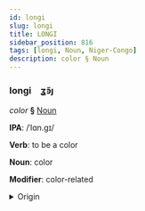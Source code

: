 ```yaml
---
id: longi
slug: longi
title: LONGI
sidebar_position: 816
tags: [longi, Noun, Niger-Congo]
description: color § Noun
---
```


### longi&emsp;<span kind="abugida">ʓ̃ꜿȷ</span>

*color* **§** [Noun](../../tags/Noun)

**IPA**: /ˈlɑn.gɪ/

**Verb**: to be a color

**Noun**: color

**Modifier**: color-related

<details>
    <summary>Origin</summary>
    Swahili rangi /ɾɑᵑɡɪ/<br/>
    <em>Niger-Congo Language Family</em>
</details>